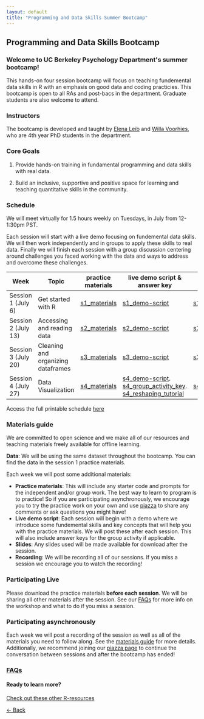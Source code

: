 ```yaml
---
layout: default
title: "Programming and Data Skills Summer Bootcamp"
---
```


## Programming and Data Skills Bootcamp
### Welcome to UC Berkeley Psychology Department's summer bootcamp! 
This hands-on four session bootcamp will focus on teaching fundemental data skills in R with an emphasis on good data and coding practicies. This bootcamp is open to all RAs and post-bacs in the department. Graduate students are also welcome to attend.

### Instructors
The bootcamp is developed and taught by [Elena Leib](https://bungelab.berkeley.edu/graduate-students/) and [Willa Voorhies](https://cnl.berkeley.edu/people/willa-voorhies/), who are 4th year PhD students in the department.

### Core Goals
1) Provide hands-on training in fundamental programming and data skills with real data.  

2) Build an inclusive, supportive and positive space for learning and teaching quantitative skills in the community. 

### Schedule

We will meet virtually for 1.5 hours weekly on Tuesdays, in July from 12-1:30pm PST. 

Each session will start with a live demo focusing on fundemental data skills. We will then work independently and in groups to apply these skills to real data. Finally we will finish each session with a group discussion centering around challenges you faced working with the data and ways to address and overcome these challenges. 


|  Week | Topic | practice materials |live demo script & answer key |slides | recording | 
| ------|-------|------- |  ------|-------|-------|
| Session 1 (July 6) |Get started with R|[s1_materials](session_1.zip) | [s1_demo-script](My_first_script.R)|[s1_slides](summer-bootcamp_session1.pdf)| [intro](https://berkeley.box.com/s/eighm3dmxtkk5qu515md888kmr0a73oo).  [s1_recording](https://berkeley.box.com/s/ma0qi93jsnnkeqw271yh1p53xh6tyyak)|
| Session 2 (July 13) |Accessing and reading data|[s2_materials](session_2.zip)|[s2_demo-script](s2_starter_code_key.R)|[s2_slides](summer-bootcamp_session2.pdf)|[s2_recording](https://berkeley.box.com/s/vg5vvwawqj17gld60u7o7aos9llj1331)|
| Session 3 (July 20)|Cleaning and organizing dataframes|[s3_materials](session_3.zip)| [s3_demo-script](s3_starter_code_key.R)| [s3_slides](summer-bootcamp_session3.pdf)|[s3_recording](https://berkeley.box.com/s/ul2bu6od737tcs2a8iz8m57y9mwda92y)|
| Session 4 (July 27) |Data Visualization|[s4_materials](session_4.zip) |[s4_demo-script](s4_warmup_livedemo_key.R). [s4_group_activity_key](s4_group-activity_key.zip). [s4_reshaping_tutorial](s4_data_reshaping_key.R)|[s4_slides](summer-bootcamp_session4.pdf)|[s4_recording](https://berkeley.box.com/s/31swcrn24l4gn5tl4oc45vehmd5w42bg) [s4_reshaping_tutorial](https://berkeley.box.com/s/140tsbrhplysxf9w15t0cbr2wwv7kimm) |

Access the full printable schedule [here](2021_bootcampschedule.png)

### Materials guide
We are committed to open science and we make all of our resources and teaching materials freely available for offline learning.

**Data**: We will be using the same dataset throughout the bootcamp. You can find the data in the session 1 practice materials.   

Each week we will post some additional materials: 

* **Practice materials**: This will include any starter code and prompts for the independent and/or group work. The best way to learn to program is to practice! So if you are participating asynchronously, we encourage you to try the practice work on your own and use [piazza](https://piazza.com/class/kqgzwi37jc6c) to share any comments or ask questions you might have! 
* **Live demo script**: Each session will begin with a demo where we introduce some fundemental skills and key concepts that will help you with the practice materials. We will post these after each session. This will also include answer keys for the group activity if applicable. 
* **Slides**: Any slides used will be made available for download after the session. 
* **Recording**: We will be recording all of our sessions. If you miss a session we encourage you to watch the recording! 

### Participating Live
Please download the practice materials **before each session**. We will be sharing all other materials after the session.
See our [FAQs](https://ucb-psychology-quack.github.io/site/summer_bootcamp/FAQs) for more info on the workshop and what to do if you miss a session. 

### Participating asynchronously 
Each week we will post a recording of the session as well as all of the materials you need to follow along. See the [materials guide](https://github.com/UCB-Psychology-QuACK/site/blob/main/summer_bootcamp/bootcamp.md#materials-guide) for more details. Additionally, we recommend joining our [piazza page](https://piazza.com/class/kqgzwi37jc6c) to continue the conversation between sessions and after the bootcamp has ended!  



### [FAQs](https://ucb-psychology-quack.github.io/site/summer_bootcamp/FAQs)

#### Ready to learn more?
[Check out these other R-resources](https://ucb-psychology-quack.github.io/site/resources/r-resources)

[<- Back](https://ucb-psychology-quack.github.io/site)

